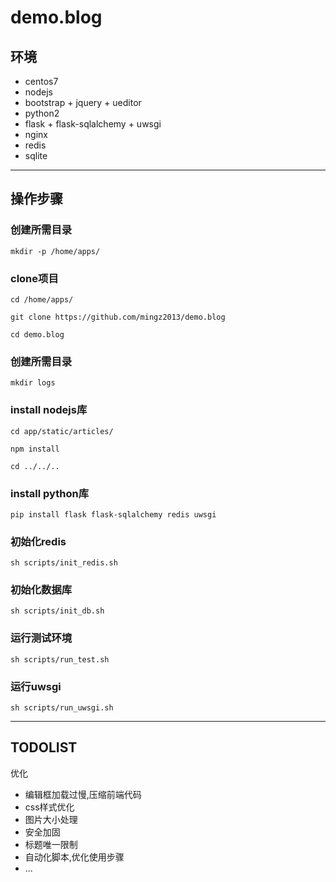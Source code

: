# demo.blog



## 环境

- centos7
- nodejs
- bootstrap + jquery + ueditor
- python2
- flask + flask-sqlalchemy + uwsgi
- nginx
- redis
- sqlite

---

## 操作步骤

### 创建所需目录

`mkdir -p /home/apps/`

### clone项目

`cd /home/apps/`

`git clone https://github.com/mingz2013/demo.blog`

`cd demo.blog`

### 创建所需目录
`mkdir logs`

### install nodejs库

`cd app/static/articles/`

`npm install`

`cd ../../..`

### install python库

`pip install flask flask-sqlalchemy redis uwsgi`


### 初始化redis

`sh scripts/init_redis.sh`

### 初始化数据库

`sh scripts/init_db.sh`

### 运行测试环境

`sh scripts/run_test.sh`


### 运行uwsgi

`sh scripts/run_uwsgi.sh`


---

## TODOLIST


优化

- 编辑框加载过慢,压缩前端代码
- css样式优化
- 图片大小处理
- 安全加固
- 标题唯一限制
- 自动化脚本,优化使用步骤
- ...